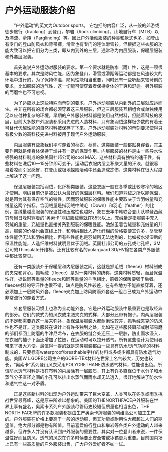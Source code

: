# 户外运动服装介绍  

&emsp;&emsp;“户外运动”的英文为Outdoor sports， 它包括的内容广泛，从一般的郊游或徒步旅行（tracking）到登山，攀岩（Rock climbing），山地自行车（MTB）以及漂流、滑翔（Parglinding）等。因此户外活动服装的种类和款式也多，如登山有专门的登山防风衣和背带裤，滑雪也有专门的连体滑雪衫。但根据这些衣服的功能大致可以把它们分为三类，即从内到外的三层，通常称为内层服装，保暖层服装和外套层服装。  

&emsp;&emsp;首先说说户外运动对服装的要求。第一个要求就是防水（雨）性，这是一项很基本的要求。其次是防风性能，因为象登山，滑雪或滑翔等运动都是在风速较大的环境中进行的，为了保持体温，防风性能相当重要，同时还有一些听起来较苛刻的要求，比如服装的透气性，这一切能可使穿着者保持身体的干爽和舒适。另外服装的而磨性也不可忽视。  

&emsp;&emsp;为了适应以上这些特殊而苛刻的要求，户外运动服装从内到外的三层就应运而生。并非在所有的场合都必须穿着这三层服装，但这三层服装互相组合或单独使用足以应付种复杂的环境。早期的户外服装材料都是使用自然材料，但随着科技的发展，目前大多数户外服装都采用先进的人造材料，只有象羽绒这样极少数的有着无可替代优越性能的自然材料被保存了下来。户外运动服装对材料的苛刻要求使得只有极少数的高科技先进村料被用于现代户外运动服装。  

&emsp;&emsp;内层服装有些象我们平时穿着的秋衣、秋裤。这类服装一般都贴身穿着，其主要作用就是使身体保持干燥并有一定的保暖作用。内层服装的材料是由一些导水性极强的材料制成的象美国杜邦公司的cool MAX，这些材料具有独特的速干性，有些材料在洗后10—15分钟即可变干。运动后衣服内层会积聚大量的汗液，就很容易着凉而引发感冒，在登山或极地探险活动中还会造成冻伤，这类材料在很大程度上解决了这一问题。  

&emsp;&emsp;保温层服装包括羽绒，化纤棉类服装。这些衣服一般在冬季或比较寒冷的地区才使用。羽绒目前仍是被公认为最好的保温层材料。我们知道羽绒之所以能保温，就是因为其有保存空气的特性，因而羽绒服装的保暖性能主要取决于含羽绒量和充绒量这两个指标。含羽绒量是指羽绒中绒毛（Down）和羽毛（feather）的比例，含绒量越高服装的保温性和压缩性也越好，象在去年中韩联合登山队攀登西藏穷母岗日峰时穿着的“奥索卡”羽绒服绒量就在85％以上。充绒量是指服装中充入羽绒的重量，充绒量也直接关系到服装的保暖性能。池然虽着含绒量和充绒量的升高，服装的价格也会直线上升，和羽绒相比人造化纤棉的价格要便宜许多，尽管整体性能仍无法和羽绒相比，但有些性能也是羽绒所无法达到的，比如被水浸湿后的保温性能能，人造纤维材料就明显优于羽绒。英国杜邦公司的五孔或七孔棉，3M公司的Thinsulate纤维棉，还有比较有名的polarguard 3D/HV棉在各类户外服装中都比较常见。  

&emsp;&emsp;还有一类服装介于保暖层和内层服装之间，这就是抓毛绒（fleece）材料制成的夹克和背心。抓毛绒（fleece）是对一类材料的统称，这类材料质轻，而且保温性好，据说同等重量的fleece和同等重量的羊毛相比，前者的保暖要强于后者。fleece材料的导汗性也很不错，缺点是防风性较差，在有些地方不能直接穿着，还必须加上一层防风外套。fleece夹克加上防风防雨外套这一组合已成为户外运动中非常流行的穿着方式。  

&emsp;&emsp;外套层服装习惯上也称为全功能外套，它是户外运动服装中最重要也是取经典的部分。它们的款式为短风衣或束腰夹克的式样，大部分还带有帽子。内两层服装的不足都需要靠这一层来弥补，象保温层服装大都耐磨性较差，抓毛绒夹克的防风性也不是好。这类服装在设计上有许多独到之处，比如在这些服装肩部或肘部易磨的部们都回上防磨的牛津尼龙布，在衣服的缝合处还压上一层胶，防止雨水浸入，在衣服的袖子下面还增加了拉链，在运动时可以拉开透气。所有这些设计为使用者带来了极大方便。最值得一提的就是这类服装都由一些具有防水/透气功能的材料制成的，只要标有waterproof/breathable字样的材料或多或少都具有防水透气功能。美国W.L.GORE公司生产的GORE-TEX材料在世界上名气较大，历史也较长，“奥索卡”系列登山风衣采用POLYCRETHANE防水透气材料，性能也出色。所谓防水透气材料是指在布料的内层涂有一层胶质，其上有许多直径位于水分子和水蒸气分子直径之间的小孔可以排出水蒸气而雨水却无法透入，很好地解决了防水性和透气性这一对矛盾。  

&emsp;&emsp;正是这些新材料的出现为户外运动带来了巨大变革，人类可以在冬季或雨季挑战世界最高峰，这是原来所难以想象的。美国的THENORTHFACE户外服装在世界上享有盛名，奥索卡系列户外服装尽管历史较短但质量也相当出色，THE NORTH FACE牌的许多款服装都是由生产奥索卡牌服装的利维高公司加工生产的。户外服装在价格上要高于一般的运动服，但其功能或耐用性大都超过人们的期望值，绝大部分都是物有所值。目前喜爱旅行登山和攀岩等各类户外运动的人越来越多，但许多人并没有认识到户外服装的重要性，其实对一位登山者来说，一件保温性好而且防风，透气的风衣在许多时候要比安全带或冰镐更为重要。目前国内场上已有一些高质量的户外服装出售，广大户外爱好者不妨一试。  
